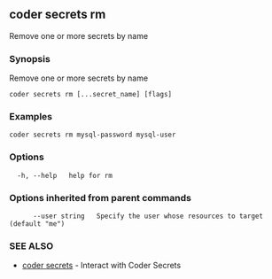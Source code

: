 ## coder secrets rm

Remove one or more secrets by name

### Synopsis

Remove one or more secrets by name

```
coder secrets rm [...secret_name] [flags]
```

### Examples

```
coder secrets rm mysql-password mysql-user
```

### Options

```
  -h, --help   help for rm
```

### Options inherited from parent commands

```
      --user string   Specify the user whose resources to target (default "me")
```

### SEE ALSO

* [coder secrets](coder_secrets.md)	 - Interact with Coder Secrets
